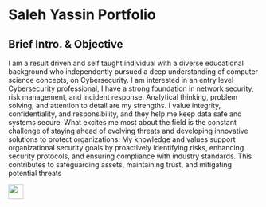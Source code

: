 # Saleh Yassin Portfolio

## Brief Intro. & Objective
I am a result driven and self taught individual with a diverse educational background who independently pursued a deep understanding of computer science concepts, on Cybersecurity. I am interested in an entry level Cybersecurity professional, I have a strong foundation in network security, risk management, and incident response. Analytical thinking, problem solving, and attention to detail are my strengths. I value integrity, confidentiality, and responsibility, and they help me keep data safe and systems secure. What excites me most about the field is the constant challenge of staying ahead of evolving threats and developing innovative solutions to protect organizations.
My knowledge and values support organizational security goals by proactively identifying risks, enhancing security protocols, and ensuring compliance with industry standards. This contributes to safeguarding assets, maintaining trust, and mitigating potential threats


<a href="https://www.linkedin.com/in/saleh-y-946126a7/" target="_blank">
  <img src="https://cdn.jsdelivr.net/gh/devicons/devicon/icons/linkedin/linkedin-original.svg" width="30"/>
</a>

